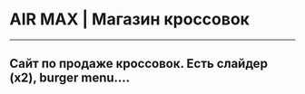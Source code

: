 # AIR MAX | Магазин кроссовок

----

## Сайт по продаже кроссовок. Есть слайдер (x2), burger menu....
